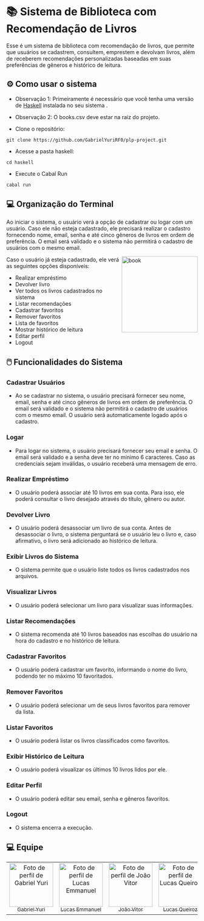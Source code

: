 # 📚 Sistema de Biblioteca com Recomendação de Livros
Esse é um sistema de biblioteca com recomendação de livros, que permite que usuários se cadastrem, consultem, emprestem e devolvam livros, além de receberem recomendações personalizadas baseadas em suas preferências de gêneros e histórico de leitura.

## ⚙️ Como usar o sistema
- Observação 1: Primeiramente é necessário que você tenha uma versão de [Haskell](https://www.haskell.org/ghcup/ "Página inicial de Haskell") instalada no seu sistema .
- Observação 2: O books.csv deve estar na raiz do projeto.

- Clone o repositório:
```
git clone https://github.com/GabrielYuriRF0/plp-project.git
```

- Acesse a pasta haskell:
```
cd haskell
```
- Execute o Cabal Run
```
cabal run
```

## 💻 Organização do Terminal
Ao iniciar o sistema, o usuário verá a opção de cadastrar ou logar com um usuário. Caso ele não esteja cadastrado, ele precisará realizar o cadastro fornecendo nome, email, senha e até cinco gêneros de livros em ordem de preferência. O email será validado e o sistema não permitirá o cadastro de usuários com o mesmo email.

<a href="https://cdn.discordapp.com/attachments/873188956928348250/1106352205012926464/5832416.png"><img alt="book" height="200" width="200" border="0" align="right" background-color="transparent" src="https://cdn.discordapp.com/attachments/873188956928348250/1106352205012926464/5832416.png"></a>

Caso o usuário já esteja cadastrado, ele verá as seguintes opções disponíveis:
- Realizar empréstimo
- Devolver livro
- Ver todos os livros cadastrados no sistema
- Listar recomendações
- Cadastrar favoritos
- Remover favoritos
- Lista de favoritos
- Mostrar histórico de leitura
- Editar perfil
- Logout 

## 🖱️ Funcionalidades do Sistema
### Cadastrar Usuários
- Ao se cadastrar no sistema, o usuário precisará fornecer seu nome, email, senha e até cinco gêneros de livros em ordem de preferência. O email será validado e o sistema não permitirá o cadastro de usuários com o mesmo email. O usuário será automaticamente logado após o cadastro.

### Logar
- Para logar no sistema, o usuário precisará fornecer seu email e senha. O email será validado e a senha deve ter no mínimo 6 caracteres. Caso as credenciais sejam inválidas, o usuário receberá uma mensagem de erro.

### Realizar Empréstimo
- O usuário poderá associar até 10 livros em sua conta. Para isso, ele poderá consultar o livro desejado através do título, gênero ou autor.

### Devolver Livro
- O usuário poderá desassociar um livro de sua conta. Antes de desassociar o livro, o sistema perguntará se o usuário leu o livro e, caso afirmativo, o livro será adicionado ao histórico de leitura.

### Exibir Livros do Sistema
- O sistema permite que o usuário liste todos os livros cadastrados nos arquivos.

### Visualizar Livros
- O usuário poderá selecionar um livro para visualizar suas informações.

### Listar Recomendações
- O sistema recomenda até 10 livros baseados nas escolhas do usuário na hora do cadastro e no histórico de leitura.

### Cadastrar Favoritos
- O usuário poderá cadastrar um favorito, informando o nome do livro, podendo ter no máximo 10 favoritados.

### Remover Favoritos
- O usuário poderá selecionar um de seus livros favoritos para remover da lista.

### Listar Favoritos
- O usuário poderá listar os livros classificados como favoritos.

### Exibir Histórico de Leitura
- O usuário poderá visualizar os últimos 10 livros lidos por ele.

### Editar Perfil
- O usuário poderá editar seu email, senha e gêneros favoritos.

### Logout
- O sistema encerra a execução.

## 💻 Equipe
<table>
  <tr align="center">
    <td><a href="https://github.com/GabrielYuriRF0" title="Gabriel Yuri"><img src="" width="115px" alt="Foto de perfil de Gabriel Yuri" /><br /><sub>Gabriel Yuri</sub></a></td>
    <td><a href="https://github.com/elipcs" title="Lucas Emmanuel"><img src="https://avatars.githubusercontent.com/u/88330410?v=4" width="115px" alt="Foto de perfil de Lucas Emmanuel" /><br /><sub>Lucas Emmanuel</sub></a></td>
    <td><a href="https://github.com/joaovictorsl" title="joão Vitor"><img src="https://avatars.githubusercontent.com/u/79459468?v=4" width="115px" alt="Foto de perfil de João Vitor" /><br /><sub>João Vitor</sub></a></td>
    <td><a href="https://github.com/lucas-q-c" title="Lucas Queiroz"><img src="https://cdn.discordapp.com/attachments/873188956928348250/1106358403082768444/41b3f9cb-cfa9-4106-ab57-7c36520b5e0b.jpeg" width="115px" alt="Foto de perfil de Lucas Queiroz" /><br /><sub>Lucas Queiroz</sub></a></td>
    <td><a href="https://github.com/Rafael81716" title="Rafael de Sousa><img src="https://avatars.githubusercontent.com/u/88330410?v=4" width="115px" alt="Foto de perfil de Rafael de Sousa" /><br /><sub>Rafael de Sousa</sub></a></td>
  </tr>
</table>



